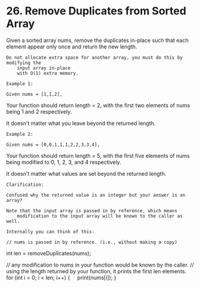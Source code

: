 # 26. Remove Duplicates from Sorted Array

Given a sorted array nums, remove the duplicates in-place such that each element appear only once
        and return the new length.

    Do not allocate extra space for another array, you must do this by modifying the
        input array in-place
        with O(1) extra memory.

    Example 1:

    Given nums = [1,1,2],

Your function should return length = 2, with the first two elements of nums being 1 and 2 respectively.

It doesn't matter what you leave beyond the returned length.

    Example 2:

    Given nums = [0,0,1,1,1,2,2,3,3,4],

Your function should return length = 5, with the first five elements of nums being modified to 0, 1, 2, 3, and 4 respectively.

It doesn't matter what values are set beyond the returned length.

    Clarification:

    Confused why the returned value is an integer but your answer is an array?

    Note that the input array is passed in by reference, which means
        modification to the input array will be known to the caller as well.

    Internally you can think of this:

    // nums is passed in by reference. (i.e., without making a copy)
int len = removeDuplicates(nums);

// any modification to nums in your function would be known by the caller.
// using the length returned by your function, it prints the first len elements.
for (int i = 0; i < len; i++) {
    print(nums[i]);
}